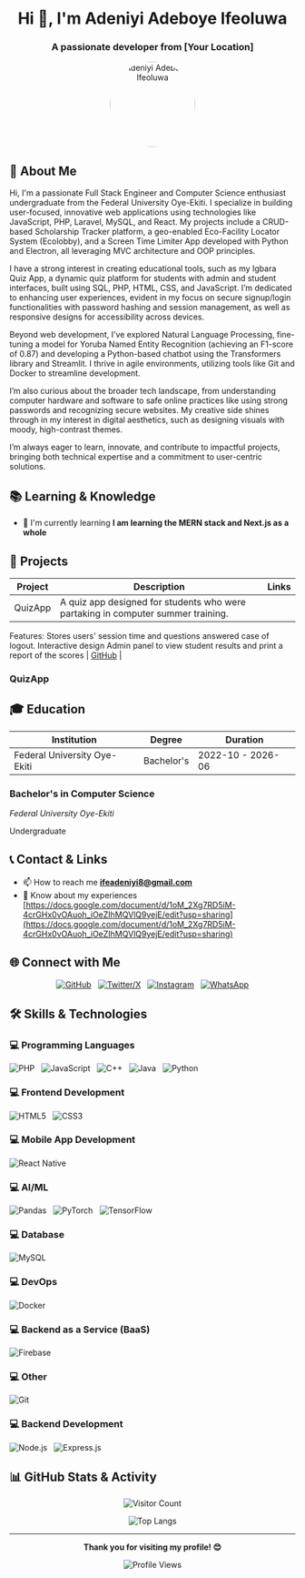 <div align="center">

# Hi 👋, I'm Adeniyi Adeboye Ifeoluwa

### A passionate developer from [Your Location]

<img src="https://github.com/Deathstorm55.png" alt="Adeniyi Adeboye Ifeoluwa" width="150" height="150" style="border-radius: 50%;" />

</div>

## 🚀 About Me

Hi, I'm a passionate Full Stack Engineer and Computer Science enthusiast undergraduate from the Federal University Oye-Ekiti. I specialize in building user-focused, innovative web applications using technologies like JavaScript, PHP, Laravel, MySQL, and React. My projects include a CRUD-based Scholarship Tracker platform, a geo-enabled Eco-Facility Locator System (Ecolobby), and a Screen Time Limiter App developed with Python and Electron, all leveraging MVC architecture and OOP principles.

I have a strong interest in creating educational tools, such as my Igbara Quiz App, a dynamic quiz platform for students with admin and student interfaces, built using SQL, PHP, HTML, CSS, and JavaScript. I’m dedicated to enhancing user experiences, evident in my focus on secure signup/login functionalities with password hashing and session management, as well as responsive designs for accessibility across devices.

Beyond web development, I’ve explored Natural Language Processing, fine-tuning a model for Yoruba Named Entity Recognition (achieving an F1-score of 0.87) and developing a Python-based chatbot using the Transformers library and Streamlit. I thrive in agile environments, utilizing tools like Git and Docker to streamline development.

I’m also curious about the broader tech landscape, from understanding computer hardware and software to safe online practices like using strong passwords and recognizing secure websites. My creative side shines through in my interest in digital aesthetics, such as designing visuals with moody, high-contrast themes.

I’m always eager to learn, innovate, and contribute to impactful projects, bringing both technical expertise and a commitment to user-centric solutions.

## 📚 Learning & Knowledge

<div align="left">

- 🌱 I'm currently learning **I am learning the MERN stack and Next.js as a whole**

</div>

## 🚀 Projects

| Project | Description | Links |
|---|---|---|
| QuizApp | A quiz app designed for students who were partaking in computer summer training. 
Features:
Stores users' session time and questions answered case of logout. 
Interactive design
Admin panel to view student results and print a report of the scores | [GitHub](https://github.com/Deathstorm55/quizApp) |

### QuizApp

## 🎓 Education

| Institution | Degree | Duration |
|---|---|---|
| Federal University Oye-Ekiti | Bachelor's | 2022-10 - 2026-06 |

### Bachelor's in Computer Science
*Federal University Oye-Ekiti*

Undergraduate

## 📞 Contact & Links

<div align="left">

- 📫 How to reach me **ifeadeniyi8@gmail.com**
- 📄 Know about my experiences [https://docs.google.com/document/d/1oM_2Xg7RD5iM-4crGHx0vOAuoh_iOeZIhMQVlQ9yejE/edit?usp=sharing](https://docs.google.com/document/d/1oM_2Xg7RD5iM-4crGHx0vOAuoh_iOeZIhMQVlQ9yejE/edit?usp=sharing)

</div>



## 🌐 Connect with Me

<div align="center">

[![GitHub](https://img.shields.io/badge/GitHub-181717?style=for-the-badge&logo=github&logoColor=white)](https://github.com/Deathstorm55)&nbsp;&nbsp;&nbsp;[![Twitter/X](https://img.shields.io/badge/Twitter-000000?style=for-the-badge&logo=x&logoColor=white)](https://twitter.com/ife_code)&nbsp;&nbsp;&nbsp;[![Instagram](https://img.shields.io/badge/Instagram-E4405F?style=for-the-badge&logo=instagram&logoColor=white)](https://instagram.com/ife_code)&nbsp;&nbsp;&nbsp;[![WhatsApp](https://img.shields.io/badge/WhatsApp-25D366?style=for-the-badge&logo=whatsapp&logoColor=white)](https://wa.me/+2349026183645)

</div>

## 🛠️ Skills & Technologies

### 💻 Programming Languages

![PHP](https://img.shields.io/badge/PHP-777BB4?style=for-the-badge&logo=php&logoColor=white)&nbsp;&nbsp;&nbsp;![JavaScript](https://img.shields.io/badge/JavaScript-F7DF1E?style=for-the-badge&logo=javascript&logoColor=black)&nbsp;&nbsp;&nbsp;![C++](https://img.shields.io/badge/C%2B%2B-00599C?style=for-the-badge&logo=cplusplus&logoColor=white)&nbsp;&nbsp;&nbsp;![Java](https://img.shields.io/badge/Java-007396?style=for-the-badge&logo=java&logoColor=white)&nbsp;&nbsp;&nbsp;![Python](https://img.shields.io/badge/Python-3776AB?style=for-the-badge&logo=python&logoColor=white)

### 💻 Frontend Development

![HTML5](https://img.shields.io/badge/HTML5-E34F26?style=for-the-badge&logo=html5&logoColor=white)&nbsp;&nbsp;&nbsp;![CSS3](https://img.shields.io/badge/CSS3-1572B6?style=for-the-badge&logo=css3&logoColor=white)

### 💻 Mobile App Development

![React Native](https://img.shields.io/badge/React%20Native-61DAFB?style=for-the-badge&logo=react&logoColor=white)

### 💻 AI/ML

![Pandas](https://img.shields.io/badge/Pandas-150458?style=for-the-badge&logo=pandas&logoColor=white)&nbsp;&nbsp;&nbsp;![PyTorch](https://img.shields.io/badge/PyTorch-EE4C2C?style=for-the-badge&logo=pytorch&logoColor=white)&nbsp;&nbsp;&nbsp;![TensorFlow](https://img.shields.io/badge/TensorFlow-FF6F00?style=for-the-badge&logo=tensorflow&logoColor=white)

### 💻 Database

![MySQL](https://img.shields.io/badge/MySQL-4479A1?style=for-the-badge&logo=mysql&logoColor=white)

### 💻 DevOps

![Docker](https://img.shields.io/badge/Docker-2496ED?style=for-the-badge&logo=docker&logoColor=white)

### 💻 Backend as a Service (BaaS)

![Firebase](https://img.shields.io/badge/Firebase-FFCA28?style=for-the-badge&logo=firebase&logoColor=black)

### 💻 Other

![Git](https://img.shields.io/badge/Git-F05032?style=for-the-badge&logo=git&logoColor=white)

### 💻 Backend Development

![Node.js](https://img.shields.io/badge/Node.js-339933?style=for-the-badge&logo=nodedotjs&logoColor=white)&nbsp;&nbsp;&nbsp;![Express.js](https://img.shields.io/badge/Express.js-000000?style=for-the-badge&logo=express&logoColor=white)

## 📊 GitHub Stats & Activity

<div align="center">

![Visitor Count](https://komarev.com/ghpvc/?username=Deathstorm55&label=Profile%20Visitors&color=blueviolet&style=flat-square)

![Top Langs](https://github-readme-stats.vercel.app/api/top-langs/?username=Deathstorm55&layout=compact&theme=radical&langs_count=10)

</div>

---

<div align="center">


**Thank you for visiting my profile! 😊**

![Profile Views](https://komarev.com/ghpvc/?username=Deathstorm55&color=brightgreen&style=flat-square&label=Profile+Views)

</div>
